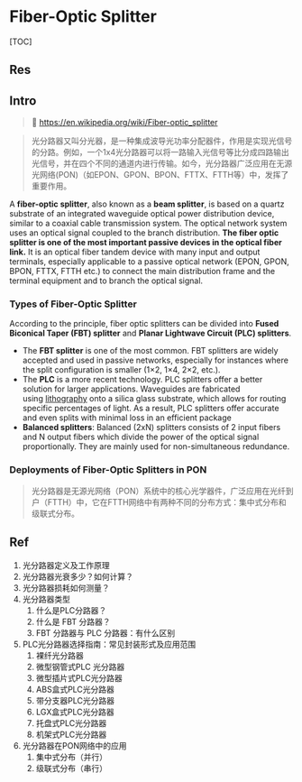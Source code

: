 # Fiber-Optic Splitter

[TOC]



## Res


## Intro
> 🔗 https://en.wikipedia.org/wiki/Fiber-optic_splitter

> 光分路器又叫分光器，是一种集成波导光功率分配器件，作用是实现光信号的分路。例如，一个1x4光分路器可以将一路输入光信号等比分成四路输出光信号，并在四个不同的通道内进行传输。如今，光分路器广泛应用在无源光网络(PON)（如EPON、GPON、BPON、FTTX、FTTH等）中，发挥了重要作用。

A **fiber-optic splitter**, also known as a **beam splitter**, is based on a quartz substrate of an integrated waveguide optical power distribution device, similar to a coaxial cable transmission system. The optical network system uses an optical signal coupled to the branch distribution. **The fiber optic splitter is one of the most important passive devices in the optical fiber link.** It is an optical fiber tandem device with many input and output terminals, especially applicable to a passive optical network (EPON, GPON, BPON, FTTX, FTTH etc.) to connect the main distribution frame and the terminal equipment and to branch the optical signal.


### Types of Fiber-Optic Splitter
According to the principle, fiber optic splitters can be divided into **Fused Biconical Taper (FBT) splitter** and **Planar Lightwave Circuit (PLC) splitters**.
- The **FBT splitter** is one of the most common. FBT splitters are widely accepted and used in passive networks, especially for instances where the split configuration is smaller (1×2, 1×4, 2×2, etc.).
- The **PLC** is a more recent technology. PLC splitters offer a better solution for larger applications. Waveguides are fabricated using [lithography](https://en.wikipedia.org/wiki/Lithography "Lithography") onto a silica glass substrate, which allows for routing specific percentages of light. As a result, PLC splitters offer accurate and even splits with minimal loss in an efficient package
- **Balanced splitters**: Balanced (2xN) splitters consists of 2 input fibers and N output fibers which divide the power of the optical signal proportionally. They are mainly used for non-simultaneous redundance. 


### Deployments of Fiber-Optic Splitters in PON

> 光分路器是无源光网络（PON）系统中的核心光学器件，广泛应用在光纤到户（FTTH）中，它在FTTH网络中有两种不同的分布方式：集中式分布和级联式分布。



## Ref
[Fiber-optic Splitter | Wikipedia]: https://en.wikipedia.org/wiki/Fiber-optic_splitter

[👍 一文读懂分光器知识（全）建议收藏！| 知乎]: https://zhuanlan.zhihu.com/p/549717895

1. 光分路器定义及工作原理
2. 光分路器光衰多少？如何计算？
3. 光分路器损耗如何测量？
4. 光分路器类型
	1. 什么是PLC分路器？
	2. 什么是 FBT 分路器？
	3. FBT 分路器与 PLC 分路器：有什么区别
5. PLC光分路器选择指南：常见封装形式及应用范围
	1. 裸纤光分路器
	2. 微型钢管式PLC 光分路器
	3. 微型插片式PLC光分路器
	4. ABS盒式PLC光分路器
	5. 带分支器PLC光分路器
	6. LGX盒式PLC光分路器
	7. 托盘式PLC光分路器
	8. 机架式PLC光分路器
6. 光分路器在PON网络中的应用
	1. 集中式分布（并行）
	2. 级联式分布（串行）
